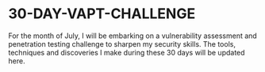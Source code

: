 # 30-DAY-VAPT-CHALLENGE
For the month of July, I will be embarking on a vulnerability assessment and penetration testing challenge to sharpen my security skills. The tools, techniques and discoveries I make during these 30 days will be updated here.
